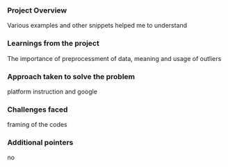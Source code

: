 ### Project Overview

 Various examples and other snippets helped me to understand


### Learnings from the project

 The importance of preprocessment of data, meaning and usage of outliers


### Approach taken to solve the problem

 platform instruction and google


### Challenges faced

 framing  of the codes


### Additional pointers

 no


